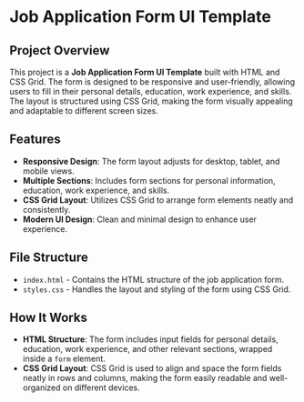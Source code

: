 # Job Application Form UI Template

## Project Overview

This project is a **Job Application Form UI Template** built with HTML and CSS Grid. The form is designed to be responsive and user-friendly, allowing users to fill in their personal details, education, work experience, and skills. The layout is structured using CSS Grid, making the form visually appealing and adaptable to different screen sizes.

## Features

- **Responsive Design**: The form layout adjusts for desktop, tablet, and mobile views.
- **Multiple Sections**: Includes form sections for personal information, education, work experience, and skills.
- **CSS Grid Layout**: Utilizes CSS Grid to arrange form elements neatly and consistently.
- **Modern UI Design**: Clean and minimal design to enhance user experience.

## File Structure

- `index.html` - Contains the HTML structure of the job application form.
- `styles.css` - Handles the layout and styling of the form using CSS Grid.

## How It Works

- **HTML Structure**: The form includes input fields for personal details, education, work experience, and other relevant sections, wrapped inside a `form` element.
- **CSS Grid Layout**: CSS Grid is used to align and space the form fields neatly in rows and columns, making the form easily readable and well-organized on different devices.

